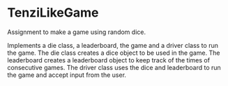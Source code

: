 # TenziLikeGame
Assignment to make a game using random dice.

Implements a die class, a leaderboard, the game and a driver class to run the game.
The die class creates a dice object to be used in the game.
The leaderboard creates a leaderboard object to keep track of the times of consecutive games.
The driver class uses the dice and leaderboard to run the game and accept input from the user.
